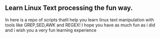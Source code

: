## Learn Linux Text processing the fun way.
In here is a repo of scripts thatll help you learn linux text manipulation with tools like GREP,SED,AWK and REGEX! I hope you have as much fun as i did and i wish you a very fun learning experience
